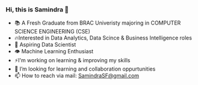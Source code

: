 ### Hi, this is Samindra 👋

- 📚 A Fresh Graduate from BRAC Univeristy majoring in COMPUTER SCIENCE ENGINEERING (CSE)
- 🔥Interested in Data Analytics, Data Scince & Business Intelligence roles
- 💭 Aspiring Data Scientist
- 👁 Machine Learning Enthusiast
- ⚡️I'm working on learning & improving my skills
- 🔎 I’m looking for learning and collaboration oppurtunities  
- 📫 How to reach via mail: SamindraSF@gmail.com
